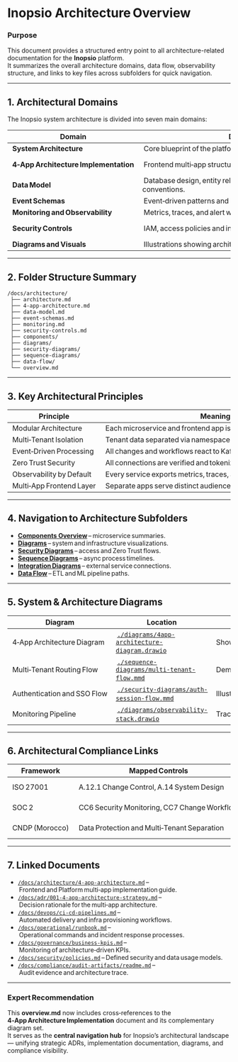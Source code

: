 # Inopsio Architecture Overview  

### Purpose  
This document provides a structured entry point to all architecture-related documentation for the **Inopsio** platform.  
It summarizes the overall architecture domains, data flow, observability structure, and links to key files across subfolders for quick navigation.  

***

## **1. Architectural Domains**

The Inopsio system architecture is divided into seven main domains:

| Domain | Description | Primary Document |
|----------|--------------|----------------|
| **System Architecture** | Core blueprint of the platform and infrastructure layout. | [`architecture.md`](./architecture.md) |
| **4‑App Architecture Implementation** | Frontend multi‑app structure and shared workspace integration. | [`4-app-architecture.md`](./4-app-architecture.md) |
| **Data Model** | Database design, entity relationships, and multi‑tenant conventions. | [`data-model.md`](./data-model.md) |
| **Event Schemas** | Event‑driven patterns and Kafka message contracts. | [`event-schemas.md`](./event-schemas.md) |
| **Monitoring and Observability** | Metrics, traces, and alert workflows. | [`monitoring.md`](./monitoring.md) |
| **Security Controls** | IAM, access policies and infrastructure security models. | [`security-controls.md`](./security-controls.md) |
| **Diagrams and Visuals** | Illustrations showing architecture flows and multi‑tenant routing. | [`diagrams/`](./diagrams/) |

***

## **2. Folder Structure Summary**

```
/docs/architecture/
 ├── architecture.md
 ├── 4-app-architecture.md
 ├── data-model.md
 ├── event-schemas.md
 ├── monitoring.md
 ├── security-controls.md
 ├── components/
 ├── diagrams/
 ├── security-diagrams/
 ├── sequence-diagrams/
 ├── data-flow/
 └── overview.md
```

***

## **3. Key Architectural Principles**

| Principle | Meaning for Inopsio |
|-------------|--------------------|
| Modular Architecture | Each microservice and frontend app is independently deployable. |
| Multi‑Tenant Isolation | Tenant data separated via namespace and DB schema. |
| Event‑Driven Processing | All changes and workflows react to Kafka events. |
| Zero Trust Security | All connections are verified and tokenized through Keycloak + Vault. |
| Observability by Default | Every service exports metrics, traces, and logs to Prometheus/Loki. |
| Multi‑App Frontend Layer | Separate apps serve distinct audiences — Marketing, Platform, InoSec, Mobile. |

***

## **4. Navigation to Architecture Subfolders**

- **[Components Overview](./components/overview.md)** – microservice summaries.  
- **[Diagrams](./diagrams/)** – system and infrastructure visualizations.  
- **[Security Diagrams](./security-diagrams/)** – access and Zero Trust flows.  
- **[Sequence Diagrams](./sequence-diagrams/)** – async process timelines.  
- **[Integration Diagrams](./integration-diagrams/README.md)** – external service connections.  
- **[Data Flow](./data-flow/)** – ETL and ML pipeline paths.  

***

## **5. System & Architecture Diagrams**

| Diagram | Location | Description |
|-----------|-----------|-------------|
| 4‑App Architecture Diagram | [`./diagrams/4app-architecture-diagram.drawio`](./diagrams/4app-architecture-diagram.drawio) | Shows frontend app separation, shared workspaces, and CI/CD interactions. |
| Multi‑Tenant Routing Flow | [`./sequence-diagrams/multi-tenant-flow.mmd`](./sequence-diagrams/multi-tenant-flow.mmd) | Demonstrates dynamic subdomain tenant resolution workflow. |
| Authentication and SSO Flow | [`./security-diagrams/auth-session-flow.mmd`](./security-diagrams/auth-session-flow.mmd) | Illustrates Keycloak/OAuth‑based Zero Trust login and token rotation. |
| Monitoring Pipeline | [`./diagrams/observability-stack.drawio`](./diagrams/observability-stack.drawio) | Tracks metrics and alerts from Prometheus, Grafana, Loki, and Jaeger. |

***

## **6. Architectural Compliance Links**

| Framework | Mapped Controls | Evidence Location |
|-------------|----------------|-------------------|
| ISO 27001 | A.12.1 Change Control, A.14 System Design | `/docs/compliance/iso27001-controls.md` |
| SOC 2 | CC6 Security Monitoring, CC7 Change Workflow | `/docs/compliance/audit-artifacts/` |
| CNDP (Morocco) | Data Protection and Multi‑Tenant Separation | `/docs/compliance/data-governance.md` |

***

## **7. Linked Documents**

- [`/docs/architecture/4-app-architecture.md`](./4-app-architecture.md) – Frontend and Platform multi‑app implementation guide.  
- [`/docs/adr/001-4-app-architecture-strategy.md`](../adr/001-4-app-architecture-strategy.md) – Decision rationale for the multi‑app architecture.  
- [`/docs/devops/ci-cd-pipelines.md`](../dev/ci-cd-pipelines.md) – Automated delivery and infra provisioning workflows.  
- [`/docs/operational/runbook.md`](../operational/runbook.md) – Operational commands and incident response processes.  
- [`/docs/governance/business-kpis.md`](../governance/business-kpis.md) – Monitoring of architecture‑driven KPIs.  
- [`/docs/security/policies.md`](../security/policies.md) – Defined security and data usage models.  
- [`/docs/compliance/audit-artifacts/readme.md`](../compliance/audit-artifacts/readme.md) – Audit evidence and architecture trace.  

***

### Expert Recommendation  
This **overview.md** now includes cross‑references to the **4‑App Architecture Implementation** document and its complementary diagram set.  
It serves as the **central navigation hub** for Inopsio’s architectural landscape — unifying strategic ADRs, implementation documentation, diagrams, and compliance visibility.